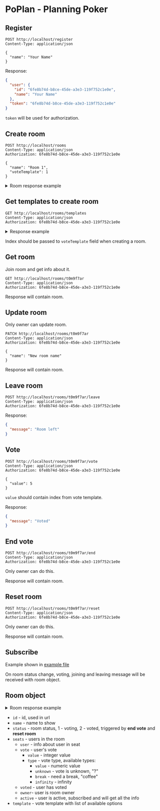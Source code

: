 # PoPlan - Planning Poker

## Register

```http
POST http://localhost/register
Content-Type: application/json

{
  "name": "Your Name"
}
```

Response:

```json
{
  "user": {
    "id": "6fe8b74d-b8ce-45de-a3e3-119f752c1e0e",
    "name": "Your Name"
  },
  "token": "6fe8b74d-b8ce-45de-a3e3-119f752c1e0e"
}
```
`token` will be used for authorization.


## Create room

```http
POST http://localhost/rooms
Content-Type: application/json
Authorization: 6fe8b74d-b8ce-45de-a3e3-119f752c1e0e

{
  "name": "Room 1",
  "voteTemplate": 1
}
```

<details><summary>Room response example</summary>

```json
{
  "id": "t0m9f7ar",
  "name": "Room 1",
  "status": 1,
  "seats": [
    {
      "user": {
        "id": "6fe8b74d-b8ce-45de-a3e3-119f752c1e0e",
        "name": "Your Name"
      },
      "vote": {
        "value": 0,
        "type": "unknown"
      },
      "voted": false,
      "owner": true,
      "active": false
    }
  ],
  "template": {
    "title": "Modified fibonacci",
    "votes": [
      {
        "value": 0,
        "type": "unknown"
      },
      {
        "value": 0,
        "type": "value"
      },
      {
        "value": 0.5,
        "type": "value"
      },
      {
        "value": 1,
        "type": "value"
      }
    ]
  }
}
```
</details>

## Get templates to create room

```http
GET http://localhost/rooms/templates
Content-Type: application/json
Authorization: 6fe8b74d-b8ce-45de-a3e3-119f752c1e0e
```
<details><summary>Response example</summary>

```json
{
  "templates": [
    {
      "title": "Fibonacci",
      "votes": [
        {
          "value": 0,
          "type": "unknown"
        },
        {
          "value": 0,
          "type": "value"
        },
        {
          "value": 1,
          "type": "value"
        },
        {
          "value": 0,
          "type": "infinity"
        }
      ]
    },
    {
      "title": "Modified fibonacci",
      "votes": [
        {
          "value": 0,
          "type": "unknown"
        },
        {
          "value": 0,
          "type": "break"
        },
        {
          "value": 0,
          "type": "value"
        },
        {
          "value": 0.5,
          "type": "value"
        },
        {
          "value": 1,
          "type": "value"
        }
      ]
    }
  ]
}
```
</details>

Index should be passed to `voteTemplate` field when creating a room.

## Get room

Join room and get info about it.

```http
GET http://localhost/rooms/t0m9f7ar
Content-Type: application/json
Authorization: 6fe8b74d-b8ce-45de-a3e3-119f752c1e0e
```
Response will contain room.

## Update room

Only owner can update room.

```http
PATCH http://localhost/rooms/t0m9f7ar
Content-Type: application/json
Authorization: 6fe8b74d-b8ce-45de-a3e3-119f752c1e0e

{
  "name": "New room name"
}
```

Response will contain room.

## Leave room

```http
POST http://localhost/rooms/t0m9f7ar/leave
Content-Type: application/json
Authorization: 6fe8b74d-b8ce-45de-a3e3-119f752c1e0e
```

Response:
```json
{
  "message": "Room left"
}
```

## Vote

```http
POST http://localhost/rooms/t0m9f7ar/vote
Content-Type: application/json
Authorization: 6fe8b74d-b8ce-45de-a3e3-119f752c1e0e

{
  "value": 5
}
```

`value` should contain index from vote template.

Response:
```json
{
  "message": "Voted"
}
```

## End vote

```http
POST http://localhost/rooms/t0m9f7ar/end
Content-Type: application/json
Authorization: 6fe8b74d-b8ce-45de-a3e3-119f752c1e0e
```

Only owner can do this.

Response will contain room.

## Reset room

```http
POST http://localhost/rooms/t0m9f7ar/reset
Content-Type: application/json
Authorization: 6fe8b74d-b8ce-45de-a3e3-119f752c1e0e
```

Only owner can do this.

Response will contain room.

## Subscribe

Example shown in [example file](example/index.html)

On room status change, voting, joining and leaving message will be received with room object.

## Room object

<details><summary>Room response example</summary>

```json
{
  "id": "t0m9f7ar",
  "name": "Room 1",
  "status": 1,
  "seats": [
    {
      "user": {
        "id": "6fe8b74d-b8ce-45de-a3e3-119f752c1e0e",
        "name": "Your Name"
      },
      "vote": {
        "value": 0,
        "type": "unknown"
      },
      "voted": false,
      "owner": true,
      "active": false
    }
  ],
  "template": {
    "title": "Modified fibonacci",
    "votes": [
      {
        "value": 0,
        "type": "unknown"
      },
      {
        "value": 0,
        "type": "value"
      },
      {
        "value": 0.5,
        "type": "value"
      },
      {
        "value": 1,
        "type": "value"
      }
    ]
  }
}
```
</details>

  * `id` - id, used in url
  * `name` - name to show
  * `status` - room status, 1 - voting, 2 - voted, triggered by **end vote** and **reset room**
  * `seats` - users in the room
    * `user` - info about user in seat
    * `vote` - user's vote
      * `value` - integer value
      * `type` - vote type, available types:
        * `value` - numeric value
        * `unknown` - vote is unknown, "?"
        * `break` - need a break, "coffee"
        * `infinity` - infinity
    * `voted` - user has voted
    * `owner`- user is room owner
    * `active` - user is active, subscribed and will get all the info
  * `template` - vote template with list of available options
